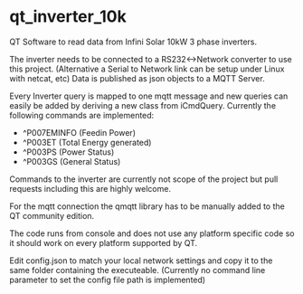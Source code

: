 # qt_inverter_10k

QT Software to read data from Infini Solar 10kW 3 phase inverters.

The inverter needs to be connected to a RS232<->Network converter to use this project.
(Alternative a Serial to Network link can be setup under Linux with netcat, etc)
Data is published as json objects to a MQTT Server.

Every Inverter query is mapped to one mqtt message and new queries can easily be added by deriving a new class from iCmdQuery.
Currently the following commands are implemented:
- ^P007EMINFO (Feedin Power)
- ^P003ET (Total Energy generated)
- ^P003PS (Power Status)
- ^P003GS (General Status)

Commands to the inverter are currently not scope of the project but pull requests including this are highly welcome.

For the mqtt connection the qmqtt library has to be manually added to the QT community edition.

The code runs from console and does not use any platform specific code so it should work on every platform supported by QT.

Edit config.json to match your local network settings and copy it to the same folder containing the executeable. 
(Currently no command line parameter to set the config file path is implemented)

